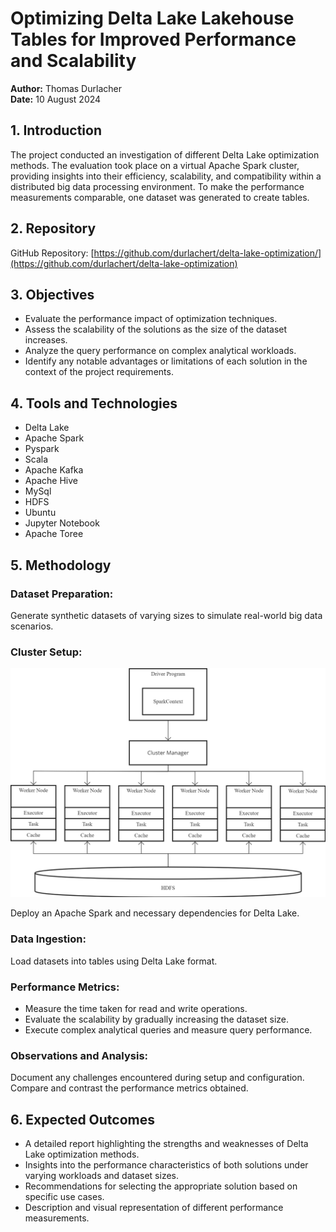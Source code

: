 # Optimizing Delta Lake Lakehouse Tables for Improved Performance and Scalability


**Author:** Thomas Durlacher  
**Date:** 10 August 2024

## 1. Introduction

The project conducted an investigation of different Delta Lake optimization methods. The evaluation took place on a virtual Apache Spark cluster, providing insights into their efficiency, scalability, and compatibility within a distributed big data processing environment. To make the performance measurements comparable, one dataset was generated to create tables.


## 2. Repository

GitHub Repository: [https://github.com/durlachert/delta-lake-optimization/](https://github.com/durlachert/delta-lake-optimization)

## 3. Objectives

- Evaluate the performance impact of optimization techniques.
- Assess the scalability of the solutions as the size of the dataset increases.
- Analyze the query performance on complex analytical workloads.
- Identify any notable advantages or limitations of each solution in the context of the project requirements.

## 4. Tools and Technologies

- Delta Lake
- Apache Spark
- Pyspark
- Scala
- Apache Kafka
- Apache Hive
- MySql
- HDFS
- Ubuntu
- Jupyter Notebook
- Apache Toree


## 5. Methodology

### Dataset Preparation:

Generate synthetic datasets of varying sizes to simulate real-world big data scenarios.

### Cluster Setup:

![Project Logo](sparkcluster.png)

Deploy an Apache Spark and necessary dependencies for Delta Lake.

### Data Ingestion:

Load datasets into tables using Delta Lake format.

### Performance Metrics:

- Measure the time taken for read and write operations.
- Evaluate the scalability by gradually increasing the dataset size.
- Execute complex analytical queries and measure query performance.

### Observations and Analysis:

Document any challenges encountered during setup and configuration. Compare and contrast the performance metrics obtained.

## 6. Expected Outcomes

- A detailed report highlighting the strengths and weaknesses of Delta Lake optimization methods.
- Insights into the performance characteristics of both solutions under varying workloads and dataset sizes.
- Recommendations for selecting the appropriate solution based on specific use cases.
- Description and visual representation of different performance measurements.

